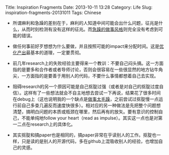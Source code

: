 Title: Inspiration Fragments
Date: 2013-10-11 13:28
Category: Life
Slug: inspiration-fragments-20131011
Tags: Chinese

 * 所谓麻利和急躁的差别在于，麻利的人知道中间可能会出什么问题，征兆是什么，从而时刻检测有没有这样的征兆。而[急躁的做事风格](/guan-yu-cu-xin.html)则完全没有考虑到可能的错误。

 * 做任何事前好歹想想为什么要做，并且按照可能的impact来分配时间。这是[优化产出](/yi-xie-guan-yu-shi-jian-guan-li-de-zong-jie.html)最基本的道理，一定要贯彻。

 * 前几年research上的失败经验主要得来一个教训：不要自己闷头搞。这一方面指的是要多和合作者或者导师讨论，否则会很容易在一些很显然的地方钻牛角尖，一方面指的是要善于用别人的代码，不要什么事情都想着自己去实现。

 * 阻碍research的另一个原因可能是自己抠腚过强（或者是对自己的抠腚过度自信）。这样有了一些想法就会不自主地想去尝试一下再说，结果花了很多时间在debug上（这也说明我的一个缺点是[做事太毛躁](/man-man-lai-bi-jiao-kuai.html)，之前尝试过抠腚慢一点运行前自己多查几遍反而速度快很多）。相对应的另一种做法是先把整个问题想清楚，搞明白问题的本质或瓶颈在哪里，然后再有的放矢。要有意识的控制自己，不能单纯地follow your heart（read as impulse）。其实这一点也是对第一二点在research上的具体化。

 * 其实抠腚和搞paper也是相同的，搞paper非常在乎读别人的工作。抠腚也一样，只是读的是别人的开源代码，多在github上混吸收别人的经验，也增加自己的灵感。